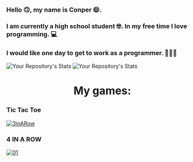 
### Hello 🙃, my name is Conper 😄.<br>
### I am currently a high school student 🤓. In my free time I love programming. 💻<br>
### I would like one day to get to work as a programmer. 👨‍💻💼

![Your Repository's Stats](https://github-readme-stats.vercel.app/api?username=Conper&show_icons=true)
![Your Repository's Stats](https://github-readme-stats.vercel.app/api/top-langs/?username=Conper&theme=blue-green)

# <div align="center">My games:</div>

### Tic Tac Toe
<a href="https://github.com/Conper/TicTacToe">![3inARow](https://user-images.githubusercontent.com/79358509/216775239-3f9099a1-1204-40f2-a248-a1003d285ecd.gif)</a>
<br>

### 4 IN A ROW
<a href="https://github.com/Conper/4-in-a-row">![01](https://user-images.githubusercontent.com/79358509/216775342-6a2b043c-7f71-45b2-a5e5-8f9a4cd0c80d.gif)</a>
